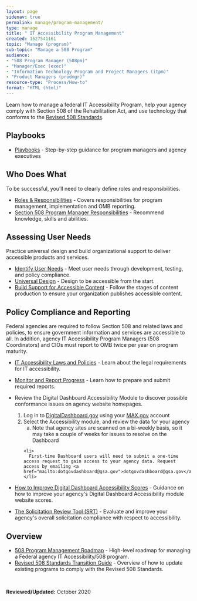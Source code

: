 ```yaml
---
layout: page
sidenav: true
permalink: manage/program-management/
type: manage
title: " IT Accessibility Program Management"
created: 1527541161
topic: "Manage (program)"
sub-topic: "Manage a 508 Program"
audience:
- "508 Program Manager (508pm)"
- "Manager/Exec (exec)"
- "Information Technology Program and Project Managers (itpm)"
- "Product Managers (prodmgr)"
resource-type: "Process/How-to"
format: "HTML (html)"
---
```


Learn how to manage a federal IT Accessibility Program, help your agency comply with Section 508 of the Rehabilitation Act, and use technology that conforms to the [Revised 508 Standards][1].

## Playbooks

- [Playbooks][2] - Step-by-step guidance for program managers and agency executives

## Who Does What

To be successful, you’ll need to clearly define roles and responsibilities.

- [Roles & Responsibilities][3] - Covers responsibilities for program management, implementation and OMB reporting.
- [Section 508 Program Manager Responsibilities][4] - Recommend knowledge, skills and abilities.

## Assessing User Needs

Practice universal design and build organizational support to deliver accessible products and services.

- [Identify User Needs][5] - Meet user needs through development, testing, and policy compliance.
- [Universal Design][6] - Design to be accessible from the start.
- [Build Support for Accessible Content][7] - Follow the stages of content production to ensure your organization publishes accessible content.

## Policy Compliance and Reporting

Federal agencies are required to follow Section 508 and related laws and policies, to ensure government information and services are accessible to all. In addition, agency IT Accessibility Program Managers (508 Coordinators) and CIOs must report to OMB twice per year on program maturity.

- [IT Accessibility Laws and Policies][8] - Learn about the legal requirements for IT accessibility.
- [Monitor and Report Progress][9] - Learn how to prepare and submit required reports.
- Review the Digital Dashboard Accessibility Module to discover possible conformance issues on agency website homepages.
  <ol >
        <li>
            Log in to <a href="http://DigitalDashboard.gov">DigitalDashboard.gov</a> using your <a href="https://portal.max.gov/portal/home">MAX.gov</a> account
        </li>
        <li>
          Select the Accessibility module, and review the data for your agency 
      <ol style="list-style-type:lower-alpha">
        <li>
            Note that agency sites are scanned on a bi-weekly basis, so it may take a couple of weeks for issues to resolve on the Dashboard
        </li>
      </ol>
      </li>

      <li>
        First-time Dashboard users will need to submit a one-time access request to gain access to your agency data. Request access by emailing <a href="mailto:dotgovdashboard@gsa.gov">dotgovdashboard@gsa.gov</a>.
      </li>
    </ol>

- [How to Improve Digital Dashboard Accessibility Scores][10] - Guidance on how to improve your agency's Digital Dashboard Accessibility module website scores.&nbsp;
- [The Solicitation Review Tool (SRT)][11] - Evaluate and improve your agency's overall solicitation compliance with respect to accessibility.

## Overview

- [508 Program Management Roadmap][12] - High-level roadmap for managing a Federal agency IT Accessibility/508 program.
- [Revised 508 Standards Transition Guide][13] - Overview of how to update existing programs to comply with the Revised 508 Standards.

&nbsp;

**Reviewed/Updated:** October 2020

&nbsp;

[1]: https://www.access-board.gov/guidelines-and-standards/communications-and-it/about-the-ict-refresh/final-rule/text-of-the-standards-and-guidelines
[2]: {{site.baseurl}}/tools/playbooks/
[3]: {{site.baseurl}}/manage/roles
[4]: {{site.baseurl}}/manage/program-manager-responsibilities
[5]: {{site.baseurl}}/manage/identify-user-needs
[6]: {{site.baseurl}}/develop/universal-design
[7]: {{site.baseurl}}/manage/support-accessible-content
[8]: {{site.baseurl}}/manage/laws-and-policies
[9]: {{site.baseurl}}/manage/reporting
[10]: {{site.baseurl}}/manage/improve-digital-dashboard-scores
[11]: {{site.baseurl}}/buy/solicitation-review-tool
[12]: {{site.baseurl}}/manage/program-roadmap
[13]: {{site.baseurl}}/manage/laws-and-policies/quick-reference-guide
